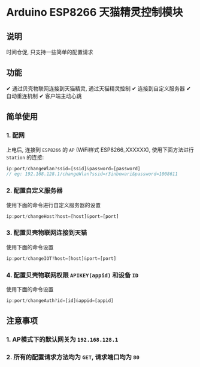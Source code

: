 # Arduino ESP8266 天猫精灵控制模块

## 说明

时间仓促, 只支持一些简单的配置请求

## 功能

✔ 通过贝壳物联网连接到天猫精灵, 通过天猫精灵控制
✔ 连接到自定义服务器
✔ 自动重连机制
✔ 客户端主动心跳

## 简单使用

### 1. 配网

  上电后, 连接到 `ESP8266` 的 `AP` (WiFi样式 ESP8266_XXXXXX), 使用下面方法进行 `Station` 的连接:

```javascript
ip:port/changeWlan?ssid=[ssid]&password=[password]
// eg: 192.168.128.1/changeWlan?ssid=r3inbowari&password=1008611
```
  
### 2. 配置自定义服务器
  
  使用下面的命令进行自定义服务器的设置

```javascript
ip:port/changeHost?host=[host]&port=[port]
```

### 3. 配置贝壳物联网连接到天猫

  使用下面的命令设置

```javascript
ip:port/changeIOT?host=[host]&port=[port]
```

### 4. 配置贝壳物联网权限 `APIKEY(appid)` 和设备 `ID`

   使用下面的命令设置

```javascript
ip:port/changeAuth?id=[id]&appid=[appid]
```

## 注意事项

### 1. AP模式下的默认网关为 `192.168.128.1`

### 2. 所有的配置请求方法均为 `GET`, 请求端口均为 `80`
